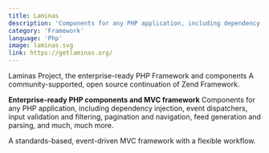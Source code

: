 ```yaml
---
title: Laminas  
description: 'Components for any PHP application, including dependency injection, event dispatchers, input validation and filtering, pagination and navigation'
category: 'Framework'
language: 'Php'
image: laminas.svg
link: https://getlaminas.org/
---
```


Laminas Project, the enterprise-ready PHP Framework and components
A community-supported, open source continuation of Zend Framework.

**Enterprise-ready PHP components and MVC framework**
Components for any PHP application, including dependency injection, event dispatchers, input validation and filtering, pagination and navigation, feed generation and parsing, and much, much more.

A standards-based, event-driven MVC framework with a flexible workflow.